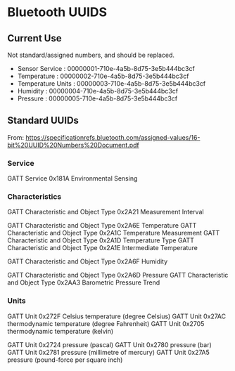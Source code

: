 # Bluetooth UUIDS

## Current Use

Not standard/assigned numbers, and should be replaced.

- Sensor Service    : 00000001-710e-4a5b-8d75-3e5b444bc3cf
- Temperature       : 00000002-710e-4a5b-8d75-3e5b444bc3cf
- Temperature Units : 00000003-710e-4a5b-8d75-3e5b444bc3cf
- Humidity          : 00000004-710e-4a5b-8d75-3e5b444bc3cf
- Pressure          : 00000005-710e-4a5b-8d75-3e5b444bc3cf

## Standard UUIDs

From: https://specificationrefs.bluetooth.com/assigned-values/16-bit%20UUID%20Numbers%20Document.pdf

### Service

GATT Service 0x181A Environmental Sensing

### Characteristics

GATT Characteristic and Object Type 0x2A21 Measurement Interval

GATT Characteristic and Object Type 0x2A6E Temperature
GATT Characteristic and Object Type 0x2A1C Temperature Measurement
GATT Characteristic and Object Type 0x2A1D Temperature Type
GATT Characteristic and Object Type 0x2A1E Intermediate Temperature

GATT Characteristic and Object Type 0x2A6F Humidity

GATT Characteristic and Object Type 0x2A6D Pressure
GATT Characteristic and Object Type 0x2AA3 Barometric Pressure Trend

### Units

GATT Unit                           0x272F Celsius temperature (degree Celsius)
GATT Unit                           0x27AC thermodynamic temperature (degree Fahrenheit)
GATT Unit                           0x2705 thermodynamic temperature (kelvin)

GATT Unit                           0x2724 pressure (pascal)
GATT Unit                           0x2780 pressure (bar)
GATT Unit                           0x2781 pressure (millimetre of mercury)
GATT Unit                           0x27A5 pressure (pound-force per square inch)
